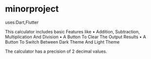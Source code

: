 # minorproject

uses:Dart,Flutter

This calculator includes basic Features like 
• Addition, Subtraction, Multiplication And Division
• A Button To Clear The Output Results
• A Button To Switch Between Dark Theme And Light Theme

The calculator has a precision of 2 decimal values.